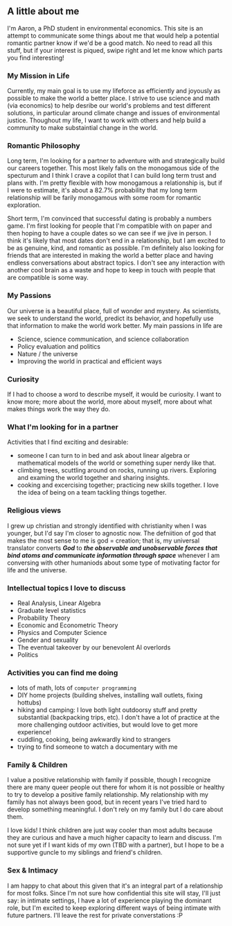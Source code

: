 
## A little about me
I'm Aaron, a PhD student in environmental economics. This site is an attempt to communicate some things about me that would help a potential romantic partner know if we'd be a good match. No need to read all this stuff, but if your interest is piqued, swipe right and let me know which parts you find interesting!

### My Mission in Life
Currently, my main goal is to use my lifeforce as efficiently and joyously as possible to make the world a better place. I strive to use science and math (via economics) to help desribe our world's problems and test different solutions, in particular around climate change and issues of environmental justice. Thoughout my life, I want to work with others and help build a community to make substaintial change in the world.

### Romantic Philosophy
Long term, I'm looking for a partner to adventure with and strategically build our careers together. This most likely falls on the monogamous side of the specturum and I think I crave a copilot that I can build long term trust and plans with. I'm pretty flexible with how monogamous a relationship is, but if I were to estimate, it's about a 82.7% probability that my long term relationship will be farily monogamous with some room for romantic exploration.

Short term, I'm convinced that successful dating is probably a numbers game. I'm first looking for people that I'm compatible with on paper and then hoping to have a couple dates so we can see if we jive in person. I think it's likely that most dates don't end in a relationship, but I am excited to be as genuine, kind, and romantic as possible. I'm definitely also looking for friends that are interested in making the world a better place and having endless conversations about abstract topics. I don't see any interaction with another cool brain as a waste and hope to keep in touch with people that are compatible is some way.

### My Passions
Our universe is a beautiful place, full of wonder and mystery. As scientists, we seek to understand the world, predict its behavior, and hopefully use that information to make the world work better. My main passions in life are
- Science, science communication, and science collaboration
- Policy evaluation and politics
- Nature / the universe
- Improving the world in practical and efficient ways
    
### Curiosity
If I had to choose a word to describe myself, it would be curiosity. I want to know more; more about the world, more about myself, more about what makes things work the way they do. 
    
### What I'm looking for in a partner
Activities that I find exciting and desirable:
- someone I can turn to in bed and ask about linear algebra or mathematical models of the world or something super nerdy like that.
- climbing trees, scuttling around on rocks, running up rivers. Exploring and examing the world together and sharing insights.
- cooking and excercising together; practicing new skills together. I love the idea of being on a team tackling things together.

### Religious views
I grew up christian and strongly identified with christianity when I was younger, but I'd say I'm closer to agnostic now. The defniition of god that makes the most sense to me is god = creation; that is, my universal translator converts ***God*** to ***the observable and unobservable forces that bind atoms and communicate information through space*** whenever I am conversing with other humaniods about some type of motivating factor for life and the universe.
    
### Intellectual topics I love to discuss
- Real Analysis, Linear Algebra
- Graduate level statistics
- Probability Theory
- Economic and Econometric Theory
- Physics and Computer Science
- Gender and sexuality
- The eventual takeover by our benevolent AI overlords
- Politics

### Activities you can find me doing
- lots of math, lots of `computer programming`
- DIY home projects (building shelves, installing wall outlets, fixing hottubs)
- hiking and camping: I love both light outdoorsy stuff and pretty substantial (backpacking trips, etc). I don't have a lot of practice at the more challenging outdoor activities, but would love to get more experience!
- cuddling, cooking, being awkwardly kind to strangers
- trying to find someone to watch a documentary with me

### Family & Children
I value a positive relationship with family if possible, though I recognize there are many queer people out there for whom it is not possible or healthy to try to develop a positive family relationship. My relationship with my family has not always been good, but in recent years I've tried hard to develop something meaningful. I don't rely on my family but I do care about them.

I love kids! I think children are just way cooler than most adults because they are curious and have a much higher capacity to learn and discuss. I'm not sure yet if I want kids of my own (TBD with a partner), but I hope to be a supportive guncle to my siblings and friend's children.

### Sex & Intimacy 
I am happy to chat about this given that it's an integral part of a relationship for most folks. Since I'm not sure how confidential this site will stay, I'll just say: in intimate settings, I have a lot of experience playing the dominant role, but I'm excited to keep exploring different ways of being intimate with future partners. I'll leave the rest for private converstations :P
